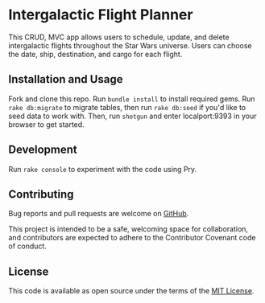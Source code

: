 # Intergalactic Flight Planner

This CRUD, MVC app allows users to schedule, update, and delete intergalactic flights throughout the Star Wars universe. Users can choose the date, ship, destination, and cargo for each flight.

## Installation and Usage

Fork and clone this repo. Run `bundle install` to install required gems. Run `rake db:migrate` to migrate tables, then run `rake db:seed` if you'd like to seed data to work with. Then, run `shotgun` and enter localport:9393 in your browser to get started. 

## Development

Run `rake console` to experiment with the code using Pry.

## Contributing
Bug reports and pull requests are welcome on [GitHub](https://github.com/christinezosche/sinatraproject). 
    
This project is intended to be a safe, welcoming space for collaboration, and contributors are expected to adhere to the Contributor Covenant code of conduct.

## License
This code is available as open source under the terms of the [MIT License](https://opensource.org/licenses/MIT).
